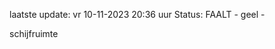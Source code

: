 laatste update: 
vr 10-11-2023 20:36   uur 
Status: FAALT - geel - 
<div class="service Y">schijfruimte</div>